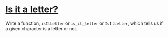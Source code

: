 # [Is it a letter?](https://www.codewars.com/kata/57a06b07cf1fa58b2b000252)

Write a function, `isItLetter` or `is_it_letter` or `IsItLetter`, which tells us if a given character is a letter or not.